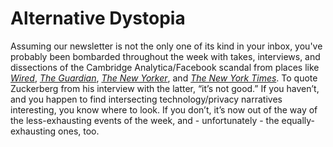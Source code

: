 # Alternative Dystopia
Assuming our newsletter is not the only one of its kind in your inbox, you've probably been bombarded throughout the week with takes, interviews, and dissections of the Cambridge Analytica/Facebook scandal from places like [*Wired*](https://www.wired.com/story/facebook-cambridge-analytica-response/), [*The Guardian*](https://www.theguardian.com/news/2018/mar/17/data-war-whistleblower-christopher-wylie-faceook-nix-bannon-trump), [*The New Yorker*](https://www.newyorker.com/tech/elements/cambridge-analytica-and-our-lives-inside-the-surveillance-machine), and [*The New York Times*](https://www.nytimes.com/2018/03/21/technology/mark-zuckerberg-q-and-a.html). To quote Zuckerberg from his interview with the latter, “it’s not good.” If you haven’t, and you happen to find intersecting technology/privacy narratives interesting, you know where to look. If you don’t, it’s now out of the way of the less-exhausting events of the week, and - unfortunately - the equally-exhausting ones, too.

